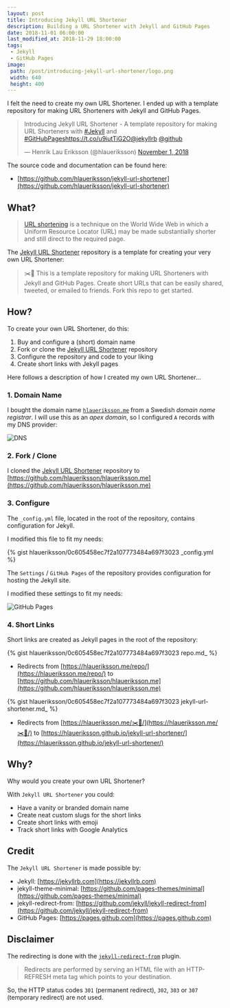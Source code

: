 ```yaml
---
layout: post
title: Introducing Jekyll URL Shortener
description: Building a URL Shortener with Jekyll and GitHub Pages
date: 2018-11-01 06:00:00
last_modified_at: 2018-11-29 18:00:00
tags:
 - Jekyll
 - GitHub Pages
image:
 path: /post/introducing-jekyll-url-shortener/logo.png
 width: 640
 height: 400
---
```


I felt the need to create my own URL Shortener. I ended up with a template repository for making URL Shorteners with Jekyll and GitHub Pages.

<blockquote class="twitter-tweet" data-lang="en"><p lang="en" dir="ltr">Introducing Jekyll URL Shortener - A template repository for making URL Shorteners with <a href="https://twitter.com/hashtag/Jekyll?src=hash&amp;ref_src=twsrc%5Etfw">#Jekyll</a> and <a href="https://twitter.com/hashtag/GitHubPages?src=hash&amp;ref_src=twsrc%5Etfw">#GitHubPages</a><a href="https://t.co/u9iutTiG2O">https://t.co/u9iutTiG2O</a><a href="https://twitter.com/jekyllrb?ref_src=twsrc%5Etfw">@jekyllrb</a> <a href="https://twitter.com/github?ref_src=twsrc%5Etfw">@github</a></p>&mdash; Henrik Lau Eriksson (@hlaueriksson) <a href="https://twitter.com/hlaueriksson/status/1058097835206496256?ref_src=twsrc%5Etfw">November 1, 2018</a></blockquote>
<script async src="https://platform.twitter.com/widgets.js" charset="utf-8"></script>

The source code and documentation can be found here:

* [https://github.com/hlaueriksson/jekyll-url-shortener](https://github.com/hlaueriksson/jekyll-url-shortener)

## What?

> [URL shortening](https://en.wikipedia.org/wiki/URL_shortening) is a technique on the World Wide Web in which a Uniform Resource Locator (URL) may be made substantially shorter and still direct to the required page.

The [Jekyll URL Shortener](https://github.com/hlaueriksson/jekyll-url-shortener) repository is a template for creating your very own URL Shortener:

> ✂️🔗 This is a template repository for making URL Shorteners with Jekyll and GitHub Pages. Create short URLs that can be easily shared, tweeted, or emailed to friends. Fork this repo to get started.

## How?

To create your own URL Shortener, do this:

1. Buy and configure a (short) domain name
2. Fork or clone the [Jekyll URL Shortener](https://github.com/hlaueriksson/jekyll-url-shortener) repository
3. Configure the repository and code to your liking
4. Create short links with Jekyll pages

Here follows a description of how I created my own URL Shortener...

### 1. Domain Name

I bought the domain name [`hlaueriksson.me`](https://hlaueriksson.me) from a Swedish _domain name registrar_.
I will use this as an _apex domain_, so I configured `A` records with my DNS provider:

![DNS](dns.png)

### 2. Fork / Clone

I cloned the [Jekyll URL Shortener](https://github.com/hlaueriksson/jekyll-url-shortener) repository to [https://github.com/hlaueriksson/hlaueriksson.me](https://github.com/hlaueriksson/hlaueriksson.me)

### 3. Configure

The `_config.yml` file, located in the root of the repository, contains configuration for Jekyll.

I modified this file to fit my needs:

{% gist hlaueriksson/0c605458ec7f2a107773484a697f3023 _config.yml %}

The `Settings` / `GitHub Pages` of the repository provides configuration for hosting the Jekyll site.

I modified these settings to fit my needs:

![GitHub Pages](github-pages.png)

### 4. Short Links

Short links are created as Jekyll pages in the root of the repository:

{% gist hlaueriksson/0c605458ec7f2a107773484a697f3023 repo.md_ %}

* Redirects from [https://hlaueriksson.me/repo/](https://hlaueriksson.me/repo/) to [https://github.com/hlaueriksson/hlaueriksson.me](https://github.com/hlaueriksson/hlaueriksson.me)

{% gist hlaueriksson/0c605458ec7f2a107773484a697f3023 jekyll-url-shortener.md_ %}

* Redirects from [https://hlaueriksson.me/✂️🔗/](https://hlaueriksson.me/✂️🔗/) to [https://hlaueriksson.github.io/jekyll-url-shortener/](https://hlaueriksson.github.io/jekyll-url-shortener/)

## Why?

Why would you create your own URL Shortener?

With `Jekyll URL Shortener` you could:

* Have a vanity or branded domain name
* Create neat custom slugs for the short links
* Create short links with emoji
* Track short links with Google Analytics

## Credit

The `Jekyll URL Shortener` is made possible by:

* Jekyll: [https://jekyllrb.com](https://jekyllrb.com)
* jekyll-theme-minimal: [https://github.com/pages-themes/minimal](https://github.com/pages-themes/minimal)
* jekyll-redirect-from: [https://github.com/jekyll/jekyll-redirect-from](https://github.com/jekyll/jekyll-redirect-from)
* GitHub Pages: [https://pages.github.com](https://pages.github.com)

## Disclaimer

The redirecting is done with the [`jekyll-redirect-from`](https://github.com/jekyll/jekyll-redirect-from) plugin.

> Redirects are performed by serving an HTML file with an HTTP-REFRESH meta tag which points to your destination.

So, the HTTP status codes `301` (permanent redirect), `302`, `303` or `307` (temporary redirect) are not used.
